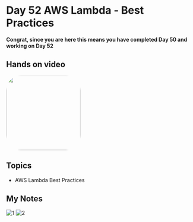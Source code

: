 # Day 52 AWS Lambda - Best Practices

**Congrat, since you are here this means you have completed Day 50 and working on Day 52**

## Hands on video
<a href="https://youtu.be/JXnaCW_p2rM">
<img src="https://i3.ytimg.com/vi/JXnaCW_p2rM/hqdefault.jpg" align="center" width="200" style="border-radius:40px" />
</a>

## Topics
  - AWS Lambda Best Practices

## My Notes
  ![1](https://user-images.githubusercontent.com/41295276/126596620-4f77e4dd-a9e7-49e8-a76c-97693a18e0e8.jpeg)
  ![2](https://user-images.githubusercontent.com/41295276/126596636-edc34359-72a9-48cc-b1cb-dcbc351488c8.jpeg)
